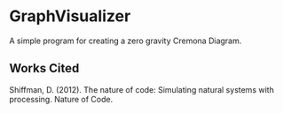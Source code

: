# GraphVisualizer
 A simple program for creating a zero gravity Cremona Diagram.  


## Works Cited

Shiffman, D. (2012). The nature of code: Simulating natural systems with processing. Nature of Code.  
